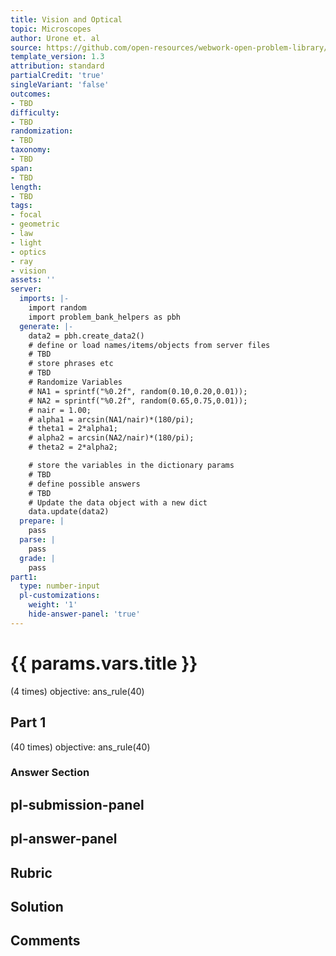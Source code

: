 ```yaml
---
title: Vision and Optical
topic: Microscopes
author: Urone et. al
source: https://github.com/open-resources/webwork-open-problem-library/tree/master/Contrib/BrockPhysics/College_Physics_Urone/26.Vision_and_Optical/26-04.Microscopes/NU_U17_26_04_006.pg
template_version: 1.3
attribution: standard
partialCredit: 'true'
singleVariant: 'false'
outcomes:
- TBD
difficulty:
- TBD
randomization:
- TBD
taxonomy:
- TBD
span:
- TBD
length:
- TBD
tags:
- focal
- geometric
- law
- light
- optics
- ray
- vision
assets: ''
server:
  imports: |-
    import random
    import problem_bank_helpers as pbh
  generate: |-
    data2 = pbh.create_data2()
    # define or load names/items/objects from server files
    # TBD
    # store phrases etc
    # TBD
    # Randomize Variables
    # NA1 = sprintf("%0.2f", random(0.10,0.20,0.01));
    # NA2 = sprintf("%0.2f", random(0.65,0.75,0.01));
    # nair = 1.00;
    # alpha1 = arcsin(NA1/nair)*(180/pi);
    # theta1 = 2*alpha1;
    # alpha2 = arcsin(NA2/nair)*(180/pi);
    # theta2 = 2*alpha2;

    # store the variables in the dictionary params
    # TBD
    # define possible answers
    # TBD
    # Update the data object with a new dict
    data.update(data2)
  prepare: |
    pass
  parse: |
    pass
  grade: |
    pass
part1:
  type: number-input
  pl-customizations:
    weight: '1'
    hide-answer-panel: 'true'
---
```


# {{ params.vars.title }} 


(4 times) objective:   ans_rule(40)

## Part 1 
(40 times) objective: ans_rule(40) 


 ### Answer Section


## pl-submission-panel 


## pl-answer-panel 


## Rubric 


## Solution 


## Comments 


